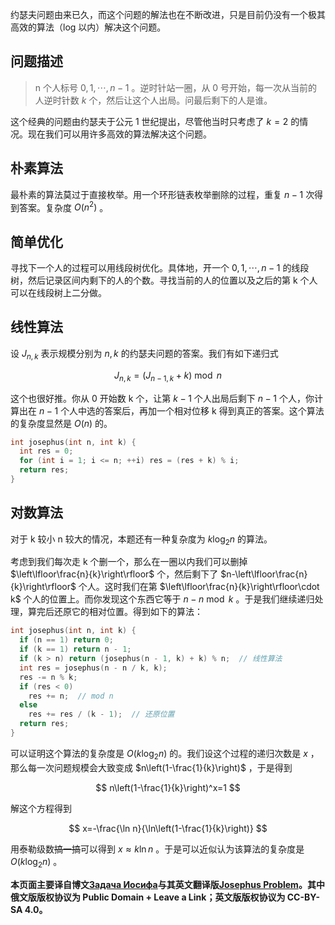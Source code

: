 约瑟夫问题由来已久，而这个问题的解法也在不断改进，只是目前仍没有一个极其高效的算法（log 以内）解决这个问题。

## 问题描述

> n 个人标号 $0,1,\cdots, n-1$ 。逆时针站一圈，从 $0$ 号开始，每一次从当前的人逆时针数 $k$ 个，然后让这个人出局。问最后剩下的人是谁。

这个经典的问题由约瑟夫于公元 1 世纪提出，尽管他当时只考虑了 $k=2$ 的情况。现在我们可以用许多高效的算法解决这个问题。

## 朴素算法

最朴素的算法莫过于直接枚举。用一个环形链表枚举删除的过程，重复 $n-1$ 次得到答案。复杂度 $O(n^2)$ 。

## 简单优化

寻找下一个人的过程可以用线段树优化。具体地，开一个 $0,1,\cdots, n-1$ 的线段树，然后记录区间内剩下的人的个数。寻找当前的人的位置以及之后的第 k 个人可以在线段树上二分做。

## 线性算法

设 $J_{n,k}$ 表示规模分别为 $n,k$ 的约瑟夫问题的答案。我们有如下递归式

$$
J_{n,k}=(J_{n-1,k}+k)\bmod n
$$

这个也很好推。你从 0 开始数 k 个，让第 $k-1$ 个人出局后剩下 $n-1$ 个人，你计算出在 $n-1$ 个人中选的答案后，再加一个相对位移 k 得到真正的答案。这个算法的复杂度显然是 $O(n)$ 的。

```cpp
int josephus(int n, int k) {
  int res = 0;
  for (int i = 1; i <= n; ++i) res = (res + k) % i;
  return res;
}
```

## 对数算法

对于 k 较小 n 较大的情况，本题还有一种复杂度为 $k\log_2n$ 的算法。

考虑到我们每次走 k 个删一个，那么在一圈以内我们可以删掉 $\left\lfloor\frac{n}{k}\right\rfloor$ 个，然后剩下了 $n-\left\lfloor\frac{n}{k}\right\rfloor$ 个人。这时我们在第 $\left\lfloor\frac{n}{k}\right\rfloor\cdot k$ 个人的位置上。而你发现这个东西它等于 $n-n\bmod k$ 。于是我们继续递归处理，算完后还原它的相对位置。得到如下的算法：

```cpp
int josephus(int n, int k) {
  if (n == 1) return 0;
  if (k == 1) return n - 1;
  if (k > n) return (josephus(n - 1, k) + k) % n;  // 线性算法
  int res = josephus(n - n / k, k);
  res -= n % k;
  if (res < 0)
    res += n;  // mod n
  else
    res += res / (k - 1);  // 还原位置
  return res;
}
```

可以证明这个算法的复杂度是 $O(k\log_2n)$ 的。我们设这个过程的递归次数是 $x$ ，那么每一次问题规模会大致变成 $n\left(1-\frac{1}{k}\right)$ ，于是得到

$$
n\left(1-\frac{1}{k}\right)^x=1
$$

解这个方程得到

$$
x=-\frac{\ln n}{\ln\left(1-\frac{1}{k}\right)}
$$

用泰勒级数~~搞一搞~~可以得到 $x\approx k\ln n$ 。于是可以近似认为该算法的复杂度是 $O(k\log_2n)$ 。

 **本页面主要译自博文[Задача Иосифа](http://e-maxx.ru/algo/joseph_problem)与其英文翻译版[Josephus Problem](https://cp-algorithms.com/others/josephus_problem.html)。其中俄文版版权协议为 Public Domain + Leave a Link；英文版版权协议为 CC-BY-SA 4.0。** 
